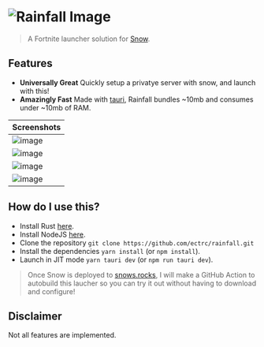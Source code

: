 # ![Rainfall Image](https://github.com/ectrc/rainfall/assets/13946988/098f09df-5f2f-4169-85ab-1421f64ed196)

> A Fortnite launcher solution for [Snow](https://github.com/ectrc/snow).

## Features

- **Universally Great** Quickly setup a privatye server with snow, and launch with this!
- **Amazingly Fast** Made with [tauri](https://tauri.app/), Rainfall bundles ~10mb and consumes under ~10mb of RAM.

| Screenshots                                                                                      |
| ------------------------------------------------------------------------------------------------ |
| ![image](https://github.com/ectrc/rainfall/assets/13946988/be084a1a-b8b8-47e6-ab61-d3e2760ccfdb) |
| ![image](https://github.com/ectrc/rainfall/assets/13946988/26445925-b6eb-41fa-9c56-a82d86e93c59) |
| ![image](https://github.com/ectrc/rainfall/assets/13946988/f1139ac9-cec5-44c5-a11e-5f572796099c) |
| ![image](https://github.com/ectrc/rainfall/assets/13946988/5b34a785-a47f-4a72-9372-e7b6dff534d7) |

## How do I use this?

- Install Rust [here](https://rustup.rs).
- Install NodeJS [here](https://nodejs.org/en/download).
- Clone the repository `git clone https://github.com/ectrc/rainfall.git`
- Install the dependencies `yarn install` (or `npm install`).
- Launch in JIT mode `yarn tauri dev` (or `npm run tauri dev`).

> Once Snow is deployed to [snows.rocks](https://snows.rocks), I will make a GitHub Action to autobuild this laucher so you can try it out without having to download and configure!

## Disclaimer

Not all features are implemented.
